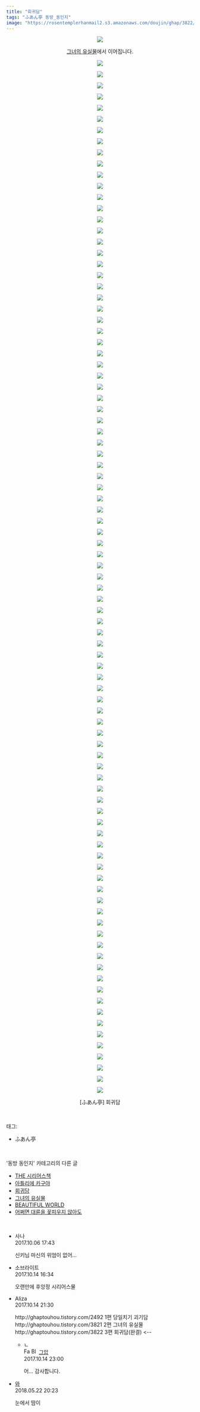 ```yaml
---
title: "회귀담"
tags: "ふあん亭 동방_동인지"
image: "https://rosentemplerhanmail2.s3.amazonaws.com/doujin/ghap/3822/001.jpg"
---
```

<div class="article">
<p style="text-align: center; clear: none; float: none;"><img src="{{ site.imgserver12 }}/ghap/3822/001.jpg"/></p>
<p style="text-align: center; clear: none; float: none;"><a class="tx-link" href="http://ghaptouhou.tistory.com/3821" target="_blank">그녀의 유실물</a>에서 이어집니다.</p>
<p style="text-align: center; clear: none; float: none;"><img src="{{ site.imgserver12 }}/ghap/3822/002.jpg"/></p>
<p style="text-align: center; clear: none; float: none;"><img src="{{ site.imgserver12 }}/ghap/3822/003.jpg"/></p>
<p style="text-align: center; clear: none; float: none;"><img src="{{ site.imgserver12 }}/ghap/3822/004.jpg"/></p>
<p style="text-align: center; clear: none; float: none;"><img src="{{ site.imgserver12 }}/ghap/3822/005.jpg"/></p>
<p style="text-align: center; clear: none; float: none;"><img src="{{ site.imgserver12 }}/ghap/3822/006.jpg"/></p>
<p style="text-align: center; clear: none; float: none;"><img src="{{ site.imgserver12 }}/ghap/3822/007.jpg"/></p>
<p style="text-align: center; clear: none; float: none;"><img src="{{ site.imgserver12 }}/ghap/3822/008.jpg"/></p>
<p style="text-align: center; clear: none; float: none;"><img src="{{ site.imgserver12 }}/ghap/3822/009.jpg"/></p>
<p style="text-align: center; clear: none; float: none;"><img src="{{ site.imgserver12 }}/ghap/3822/010.jpg"/></p>
<p style="text-align: center; clear: none; float: none;"><img src="{{ site.imgserver12 }}/ghap/3822/011.jpg"/></p>
<p style="text-align: center; clear: none; float: none;"><img src="{{ site.imgserver12 }}/ghap/3822/012.jpg"/></p>
<p style="text-align: center; clear: none; float: none;"><img src="{{ site.imgserver12 }}/ghap/3822/013.jpg"/></p>
<p style="text-align: center; clear: none; float: none;"><img src="{{ site.imgserver12 }}/ghap/3822/014.jpg"/></p>
<p style="text-align: center; clear: none; float: none;"><img src="{{ site.imgserver12 }}/ghap/3822/015.jpg"/></p>
<p style="text-align: center; clear: none; float: none;"><img src="{{ site.imgserver12 }}/ghap/3822/016.jpg"/></p>
<p style="text-align: center; clear: none; float: none;"><img src="{{ site.imgserver12 }}/ghap/3822/017.jpg"/></p>
<p style="text-align: center; clear: none; float: none;"><img src="{{ site.imgserver12 }}/ghap/3822/018.jpg"/></p>
<p style="text-align: center; clear: none; float: none;"><img src="{{ site.imgserver12 }}/ghap/3822/019.jpg"/></p>
<p style="text-align: center; clear: none; float: none;"><img src="{{ site.imgserver12 }}/ghap/3822/020.jpg"/></p>
<p style="text-align: center; clear: none; float: none;"><img src="{{ site.imgserver12 }}/ghap/3822/021.jpg"/></p>
<p style="text-align: center; clear: none; float: none;"><img src="{{ site.imgserver12 }}/ghap/3822/022.jpg"/></p>
<p style="text-align: center; clear: none; float: none;"><img src="{{ site.imgserver12 }}/ghap/3822/023.jpg"/></p>
<p style="text-align: center; clear: none; float: none;"><img src="{{ site.imgserver12 }}/ghap/3822/024.jpg"/></p>
<p style="text-align: center; clear: none; float: none;"><img src="{{ site.imgserver12 }}/ghap/3822/025.jpg"/></p>
<p style="text-align: center; clear: none; float: none;"><img src="{{ site.imgserver12 }}/ghap/3822/026.jpg"/></p>
<p style="text-align: center; clear: none; float: none;"><img src="{{ site.imgserver12 }}/ghap/3822/027.jpg"/></p>
<p style="text-align: center; clear: none; float: none;"><img src="{{ site.imgserver12 }}/ghap/3822/028.jpg"/></p>
<p style="text-align: center; clear: none; float: none;"><img src="{{ site.imgserver12 }}/ghap/3822/029.jpg"/></p>
<p style="text-align: center; clear: none; float: none;"><img src="{{ site.imgserver12 }}/ghap/3822/030.jpg"/></p>
<p style="text-align: center; clear: none; float: none;"><img src="{{ site.imgserver12 }}/ghap/3822/031.jpg"/></p>
<p style="text-align: center; clear: none; float: none;"><img src="{{ site.imgserver12 }}/ghap/3822/032.jpg"/></p>
<p style="text-align: center; clear: none; float: none;"><img src="{{ site.imgserver12 }}/ghap/3822/033.jpg"/></p>
<p style="text-align: center; clear: none; float: none;"><img src="{{ site.imgserver12 }}/ghap/3822/034.jpg"/></p>
<p style="text-align: center; clear: none; float: none;"><img src="{{ site.imgserver12 }}/ghap/3822/035.jpg"/></p>
<p style="text-align: center; clear: none; float: none;"><img src="{{ site.imgserver12 }}/ghap/3822/036.jpg"/></p>
<p style="text-align: center; clear: none; float: none;"><img src="{{ site.imgserver12 }}/ghap/3822/037.jpg"/></p>
<p style="text-align: center; clear: none; float: none;"><img src="{{ site.imgserver12 }}/ghap/3822/038.jpg"/></p>
<p style="text-align: center; clear: none; float: none;"><img src="{{ site.imgserver12 }}/ghap/3822/039.jpg"/></p>
<p style="text-align: center; clear: none; float: none;"><img src="{{ site.imgserver12 }}/ghap/3822/040.jpg"/></p>
<p style="text-align: center; clear: none; float: none;"><img src="{{ site.imgserver12 }}/ghap/3822/041.jpg"/></p>
<p style="text-align: center; clear: none; float: none;"><img src="{{ site.imgserver12 }}/ghap/3822/042.jpg"/></p>
<p style="text-align: center; clear: none; float: none;"><img src="{{ site.imgserver12 }}/ghap/3822/043.jpg"/></p>
<p style="text-align: center; clear: none; float: none;"><img src="{{ site.imgserver12 }}/ghap/3822/044.jpg"/></p>
<p style="text-align: center; clear: none; float: none;"><img src="{{ site.imgserver12 }}/ghap/3822/045.jpg"/></p>
<p style="text-align: center; clear: none; float: none;"><img src="{{ site.imgserver12 }}/ghap/3822/046.jpg"/></p>
<p style="text-align: center; clear: none; float: none;"><img src="{{ site.imgserver12 }}/ghap/3822/047.jpg"/></p>
<p style="text-align: center; clear: none; float: none;"><img src="{{ site.imgserver12 }}/ghap/3822/048.jpg"/></p>
<p style="text-align: center; clear: none; float: none;"><img src="{{ site.imgserver12 }}/ghap/3822/049.jpg"/></p>
<p style="text-align: center; clear: none; float: none;"><img src="{{ site.imgserver12 }}/ghap/3822/050.jpg"/></p>
<p style="text-align: center; clear: none; float: none;"><img src="{{ site.imgserver12 }}/ghap/3822/051.jpg"/></p>
<p style="text-align: center; clear: none; float: none;"><img src="{{ site.imgserver12 }}/ghap/3822/052.jpg"/></p>
<p style="text-align: center; clear: none; float: none;"><img src="{{ site.imgserver12 }}/ghap/3822/053.jpg"/></p>
<p style="text-align: center; clear: none; float: none;"><img src="{{ site.imgserver12 }}/ghap/3822/054.jpg"/></p>
<p style="text-align: center; clear: none; float: none;"><img src="{{ site.imgserver12 }}/ghap/3822/055.jpg"/></p>
<p style="text-align: center; clear: none; float: none;"><img src="{{ site.imgserver12 }}/ghap/3822/056.jpg"/></p>
<p style="text-align: center; clear: none; float: none;"><img src="{{ site.imgserver12 }}/ghap/3822/057.jpg"/></p>
<p style="text-align: center; clear: none; float: none;"><img src="{{ site.imgserver12 }}/ghap/3822/058.jpg"/></p>
<p style="text-align: center; clear: none; float: none;"><img src="{{ site.imgserver12 }}/ghap/3822/059.jpg"/></p>
<p style="text-align: center; clear: none; float: none;"><img src="{{ site.imgserver12 }}/ghap/3822/060.jpg"/></p>
<p style="text-align: center; clear: none; float: none;"><img src="{{ site.imgserver12 }}/ghap/3822/061.jpg"/></p>
<p style="text-align: center; clear: none; float: none;"><img src="{{ site.imgserver12 }}/ghap/3822/062.jpg"/></p>
<p style="text-align: center; clear: none; float: none;"><img src="{{ site.imgserver12 }}/ghap/3822/063.jpg"/></p>
<p style="text-align: center; clear: none; float: none;"><img src="{{ site.imgserver12 }}/ghap/3822/064.jpg"/></p>
<p style="text-align: center; clear: none; float: none;"><img src="{{ site.imgserver12 }}/ghap/3822/065.jpg"/></p>
<p style="text-align: center; clear: none; float: none;"><img src="{{ site.imgserver12 }}/ghap/3822/066.jpg"/></p>
<p style="text-align: center; clear: none; float: none;"><img src="{{ site.imgserver12 }}/ghap/3822/067.jpg"/></p>
<p style="text-align: center; clear: none; float: none;"><img src="{{ site.imgserver12 }}/ghap/3822/068.jpg"/></p>
<p style="text-align: center; clear: none; float: none;"><img src="{{ site.imgserver12 }}/ghap/3822/069.jpg"/></p>
<p style="text-align: center; clear: none; float: none;"><img src="{{ site.imgserver12 }}/ghap/3822/070.jpg"/></p>
<p style="text-align: center; clear: none; float: none;"><img src="{{ site.imgserver12 }}/ghap/3822/071.jpg"/></p>
<p style="text-align: center; clear: none; float: none;"><img src="{{ site.imgserver12 }}/ghap/3822/072.jpg"/></p>
<p style="text-align: center; clear: none; float: none;"><img src="{{ site.imgserver12 }}/ghap/3822/073.jpg"/></p>
<p style="text-align: center; clear: none; float: none;"><img src="{{ site.imgserver12 }}/ghap/3822/074.jpg"/></p>
<p style="text-align: center; clear: none; float: none;"><img src="{{ site.imgserver12 }}/ghap/3822/075.jpg"/></p>
<p style="text-align: center; clear: none; float: none;"><img src="{{ site.imgserver12 }}/ghap/3822/076.jpg"/></p>
<p style="text-align: center; clear: none; float: none;"><img src="{{ site.imgserver12 }}/ghap/3822/077.jpg"/></p>
<p style="text-align: center; clear: none; float: none;"><img src="{{ site.imgserver12 }}/ghap/3822/078.jpg"/></p>
<p style="text-align: center; clear: none; float: none;"><img src="{{ site.imgserver12 }}/ghap/3822/079.jpg"/></p>
<p style="text-align: center; clear: none; float: none;"><img src="{{ site.imgserver12 }}/ghap/3822/080.jpg"/></p>
<p style="text-align: center; clear: none; float: none;"><img src="{{ site.imgserver12 }}/ghap/3822/081.jpg"/></p>
<p style="text-align: center; clear: none; float: none;"><img src="{{ site.imgserver12 }}/ghap/3822/082.jpg"/></p>
<p style="text-align: center; clear: none; float: none;"><img src="{{ site.imgserver12 }}/ghap/3822/083.jpg"/></p>
<p style="text-align: center; clear: none; float: none;"><img src="{{ site.imgserver12 }}/ghap/3822/084.jpg"/></p>
<p style="text-align: center; clear: none; float: none;"><img src="{{ site.imgserver12 }}/ghap/3822/085.jpg"/></p>
<p style="text-align: center; clear: none; float: none;"><img src="{{ site.imgserver12 }}/ghap/3822/086.jpg"/></p>
<p style="text-align: center; clear: none; float: none;"><img src="{{ site.imgserver12 }}/ghap/3822/087.jpg"/></p>
<p style="text-align: center; clear: none; float: none;"><img src="{{ site.imgserver12 }}/ghap/3822/088.jpg"/></p>
<p style="text-align: center; clear: none; float: none;"><img src="{{ site.imgserver12 }}/ghap/3822/089.jpg"/></p>
<p style="text-align: center; clear: none; float: none;"><img src="{{ site.imgserver12 }}/ghap/3822/090.jpg"/></p>
<p style="text-align: center; clear: none; float: none;"><img src="{{ site.imgserver12 }}/ghap/3822/091.jpg"/></p>
<p style="text-align: center; clear: none; float: none;"><img src="{{ site.imgserver12 }}/ghap/3822/092.jpg"/></p>
<p style="text-align: center; clear: none; float: none;"><img src="{{ site.imgserver12 }}/ghap/3822/093.jpg"/></p>
<p style="text-align: center; clear: none; float: none;"><img src="{{ site.imgserver12 }}/ghap/3822/094.jpg"/></p>
<p style="text-align: center; clear: none; float: none;">[ふあん亭] 회귀담</p>
</div><br/>
<div class="tagTrail">
<p>태그: </p>
<ul>
<li>ふあん亭</li>
</ul>
</div><br/>
<div class="another">
<p>'동방 동인지' 카테고리의 다른 글</p>
<ul>
<li><a href="/ghap_3824">THE 시리어스책</a></li>
<li><a href="/ghap_3823">아틀리에 카구야</a></li>
<li><a href="/ghap_3822">회귀담</a></li>
<li><a href="/ghap_3821">그녀의 유실물</a></li>
<li><a href="/ghap_3820">BEAUTIFUL WORLD</a></li>
<li><a href="/ghap_3817">어쩌면 대륜을 꽃피우지 않아도</a></li>
</ul>
</div><br/>
<div class="cb_module cb_fluid">
<div class="cb_wrt cb_profile">
<div class="comment">
<ul>
<li class="cb_thumb_off" id="comment15098354">
<div class="cb_comment_area">
<div class="cb_info_area">
<div class="cb_section">
<span class="cb_nick_name">사나</span>
</div>
<div class="cb_section">
<span class="cb_date">2017.10.06 17:43 </span>
</div>
</div>
<div class="cb_dsc_comment">
<p class="cb_dsc">
											신키님 마신의 위엄이 없어...
										</p>
</div>
</div></li>
<li class="cb_thumb_off" id="comment15105321">
<div class="cb_comment_area">
<div class="cb_info_area">
<div class="cb_section">
<span class="cb_nick_name">소브라이트</span>
</div>
<div class="cb_section">
<span class="cb_date">2017.10.14 16:34 </span>
</div>
</div>
<div class="cb_dsc_comment">
<p class="cb_dsc">
											오랜만에 후앙정 시리어스물
										</p>
</div>
</div></li>
<li class="cb_thumb_off" id="comment15105435">
<div class="cb_comment_area">
<div class="cb_info_area">
<div class="cb_section">
<span class="cb_nick_name">Aliza</span>
</div>
<div class="cb_section">
<span class="cb_date">2017.10.14 21:30 </span>
</div>
</div>
<div class="cb_dsc_comment">
<p class="cb_dsc">
											http://ghaptouhou.tistory.com/2492 1편 당일치기 괴기담<br/>
http://ghaptouhou.tistory.com/3821 2편 그녀의 유실물<br/>
http://ghaptouhou.tistory.com/3822 3편 회귀담(완결)  &lt;--
										</p>
</div>
<ul>
<li class="cb_thumb_off" id="comment15105467">
<span class="cb_bu_subnode">ㄴ</span>
<div class="cb_comment_area">
<div class="cb_info_area">
<div class="cb_section">
<span class="cb_nick_name"><img alt="Favicon of https://ghaptouhou.tistory.com" height="16" onerror="this.onerror=null;this.parentNode.removeChild(this)" src="https://ghaptouhou.tistory.com/favicon.ico" width="16"/> <img alt="BlogIcon" height="16" onerror="this.parentNode.removeChild(this)" src="https://ghaptouhou.tistory.com/index.gif" width="16"/> <a href="https://ghaptouhou.tistory.com" onclick="return openLinkInNewWindow(this)"> 그압</a><span class="tistoryProfileLayerTrigger" onclick='TistoryProfile.show(event, this, {"title":"\uc800\uae30 \uc774\uac70 \ub098\uc911\uc5d0 \uc218\uc815 \uac00\ub2a5\ud558\ub098\uc694","url":"https:\/\/ghap.tistory.com","nickname":"\uadf8\uc555","items":[]}); return false;'></span></span>
</div>
<div class="cb_section">
<span class="cb_date">2017.10.14 23:00 </span>
</div>
</div>
<div class="cb_dsc_comment">
<p class="cb_dsc">
																어... 감사합니다.
															</p>
</div>
</div>
</li>
</ul>
</div></li>
<li class="cb_thumb_off" id="comment15260136">
<div class="cb_comment_area">
<div class="cb_info_area">
<div class="cb_section">
<span class="cb_nick_name"> <a href="http://dhkdhkdhdk" onclick="return openLinkInNewWindow(this)">와</a></span>
</div>
<div class="cb_section">
<span class="cb_date">2018.05.22 20:23 </span>
</div>
</div>
<div class="cb_dsc_comment">
<p class="cb_dsc">
											눈에서 땀이
										</p>
</div>
</div></li>
</ul>
</div>
</div><!-- commentList close -->
</div><br/>

